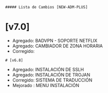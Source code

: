 ```
##### Lista de Cambios [NEW-ADM-PLUS]
```
# [v7.0]
* Agregado: BADVPN - SOPORTE NETFLIX
* Agregado: CAMBIADOR DE ZONA HORARIA
* Corregido:

```
# [v6.8]
```
* Agregado: INSTALACIÓN DE SSLH
* Agregado: INSTALACIÓN DE TROJAN
* Corregido: SISTEMA DE TRADUCCIÓN
* Mejorado : MENU INSTALACIÓN
